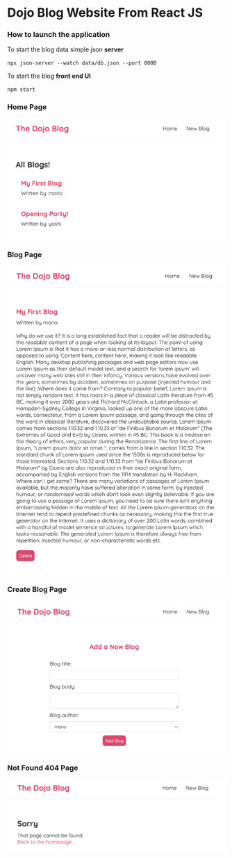 # Dojo Blog Website From React JS

### How to launch the application

To start the blog data simple json **server**
```
npx json-server --watch data/db.json --port 8000
```

To start the blog **front end UI**
```
npm start
```

### Home Page
<img src="./image/home.png">

### Blog Page
<img src="./image/blog.png">

### Create Blog Page
<img src="./image/create.png">

### Not Found 404 Page
<img src="./image/not-found.png">
